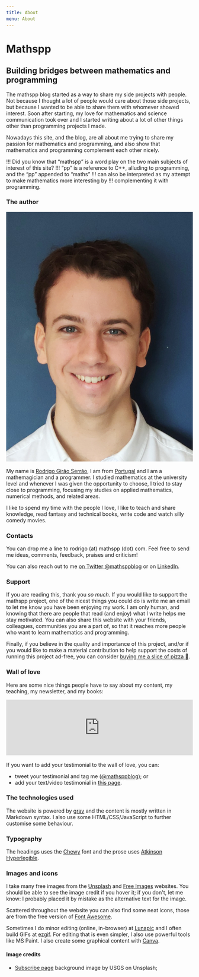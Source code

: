```yaml
---
title: About
menu: About
---
```


# Mathspp

## Building bridges between mathematics and programming

The mathspp blog started as a way to share my side projects with people.
Not because I thought a lot of people would care about those side projects,
but because I wanted to be able to share them with whomever showed interest.
Soon after starting, my love for mathematics and science communication took over
and I started writing about a lot of other things other than programming projects I made.

Nowadays this site, and the blog, are all about me trying to share my passion for mathematics
and programming, and also show that mathematics and programming complement each other nicely.

!!! Did you know that “mathspp” is a word play on the two main subjects of interest of this site?
!!! “pp” is a reference to C++, alluding to programming, and the “pp” appended to “maths”
!!! can also be interpreted as my attempt to make mathematics more interesting by
!!! complementing it with programming.


### The author

![A picture of my face.](rgs.jpg?resize=150,200&classes=float-right)

My name is [Rodrigo Girão Serrão][linkedin], I am from [Portugal](https://en.wikipedia.org/wiki/Portugal)
and I am a mathemagician and a programmer.
I studied mathematics at the university level and whenever I was given the opportunity to choose,
I tried to stay close to programming, focusing my studies on applied mathematics, numerical methods,
and related areas.

I like to spend my time with the people I love, I like to teach and share knowledge,
read fantasy and technical books, write code and watch silly comedy movies.


### Contacts

You can drop me a line to rodrigo (at) mathspp (dot) com.
Feel free to send me ideas, comments, feedback, praises and criticism!

You can also reach out to me [on Twitter @mathsppblog][twitter] or on [LinkedIn][linkedin].


### <i class="fas fa-heart"></i> Support

If you are reading this, thank you *so much*.
If you would like to support the mathspp project, one of the nicest things you could do
is write me an email to let me know you have been enjoying my work.
I am only human, and knowing that there are people that read (and enjoy) what I write
helps me stay motivated.
You can also share this website with your friends, colleagues, communities you
are a part of, so that it reaches more people who want to learn mathematics and programming.

Finally, if you believe in the quality and importance of this project, and/or if you would like to make
a material contribution to help support the costs of running this project ad-free,
you can consider [buying me a slice of pizza 🍕][bmc].


### Wall of love

Here are some nice things people have to say about my content, my teaching, my newsletter, and my books:

<script type="text/javascript" src="https://testimonial.to/js/iframeResizer.min.js"></script>
<iframe id="testimonialto-carousel-all-mathspp-insider-newsletter-tag-all-dark" src="https://embed-v2.testimonial.to/carousel/all/mathspp-insider-newsletter?theme=dark&autoplay=off&showmore=on&one-row=on&same-height=on&tag=all" frameborder="0" scrolling="no" width="100%"></iframe>
<script type="text/javascript">iFrameResize({log: false, checkOrigin: false}, "#testimonialto-carousel-all-mathspp-insider-newsletter-tag-all-dark");</script>


If you want to add your testimonial to the wall of love, you can:

 - tweet your testimonial and tag me ([@mathsppblog][twitter]); or
 - add your text/video testimonial in [this page][collect-testimonials].


### The technologies used

The website is powered by [grav] and the content is mostly written in Markdown syntax.
I also use some HTML/CSS/JavaScript to further customise some behaviour.


### Typography

The headings uses the [Chewy] font and the prose uses [Atkinson Hyperlegible][atkinson].


### Images and icons

I take many free images from the [Unsplash] and [Free Images][free-images] websites.
You should be able to see the image credit if you hover it; if you don't, let me know:
I probably placed it by mistake as the alternative text for the image.

Scattered throughout the website you can also find some neat icons, those are
from the free version of [Font Awesome][font-awesome].

Sometimes I do minor editing (online, in-browser) at [Lunapic] and I often build
GIFs at [ezgif].
For editing that is even simpler, I also use powerful tools like MS Paint.
I also create some graphical content with [Canva].

#### Image credits

 - [Subscribe page](/subscribe) background image by USGS on Unsplash;


[linkedin]: https://linkedin.com/in/rodrigo-girão-serrão
[grav]: https://getgrav.org
[atkinson]: https://brailleinstitute.org/freefont
[chewy]: https://fonts.google.com/specimen/Chewy
[miriam-libre]: https://fonts.google.com/specimen/Miriam+Libre
[Unsplash]: https://unsplash.com
[free-images]: https://freeimages.com
[Lunapic]: https://lunapic.com
[ezgif]: https://ezgif.com
[Canva]: https://canva.com
[font-awesome]: https://fontawesome.com
[bmc]: https://buymeacoffee.com/mathspp
[twitter]: https://twitter.com/mathsppblog
[collect-testimonials]: https://testimonial.to/mathspp
